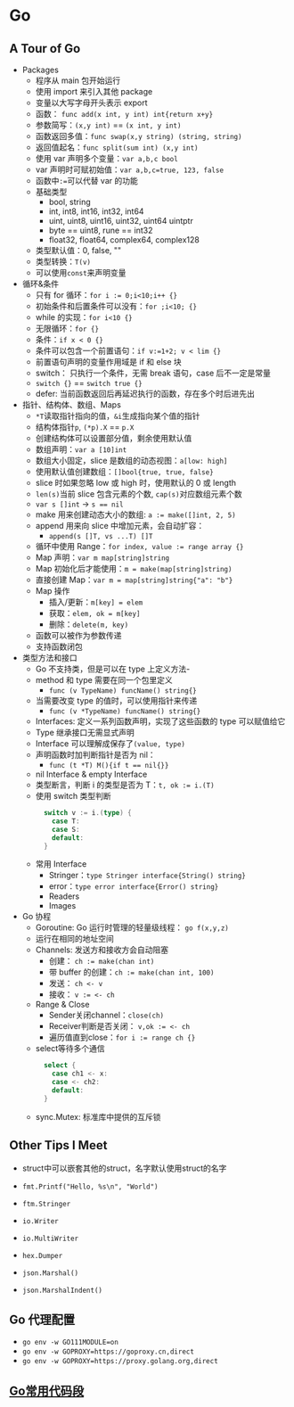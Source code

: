 # Go

## A Tour of Go

- Packages
  - 程序从 main 包开始运行
  - 使用 import 来引入其他 package
  - 变量以大写字母开头表示 export
  - 函数： `func add(x int, y int) int{return x+y}`
  - 参数简写：`(x,y int)` == `(x int, y int)`
  - 函数返回多值：`func swap(x,y string) (string, string)`
  - 返回值起名：`func split(sum int) (x,y int)`
  - 使用 var 声明多个变量：`var a,b,c bool`
  - var 声明时可赋初始值：`var a,b,c=true, 123, false`
  - 函数中`:=`可以代替 var 的功能
  - 基础类型
    - bool, string
    - int, int8, int16, int32, int64
    - uint, uint8, uint16, uint32, uint64 uintptr
    - byte == uint8, rune == int32
    - float32, float64, complex64, complex128
  - 类型默认值：0, false, ""
  - 类型转换：`T(v)`
  - 可以使用`const`来声明变量
- 循环&条件
  - 只有 for 循环：`for i := 0;i<10;i++ {}`
  - 初始条件和后置条件可以没有：`for ;i<10; {}`
  - while 的实现：`for i<10 {}`
  - 无限循环：`for {}`
  - 条件：`if x < 0 {}`
  - 条件可以包含一个前置语句：`if v:=1+2; v < lim {}`
  - 前置语句声明的变量作用域是 if 和 else 块
  - switch： 只执行一个条件，无需 break 语句，case 后不一定是常量
  - `switch {}` == `switch true {}`
  - defer: 当前函数返回后再延迟执行的函数，存在多个时后进先出
- 指针、结构体、数组、Maps
  - `*T`读取指针指向的值，`&i`生成指向某个值的指针
  - 结构体指针`p`, `(*p).X` == `p.X`
  - 创建结构体可以设置部分值，剩余使用默认值
  - 数组声明：`var a [10]int`
  - 数组大小固定，slice 是数组的动态视图：`a[low: high]`
  - 使用默认值创建数组：`[]bool{true, true, false}`
  - slice 时如果忽略 low 或 high 时，使用默认的 0 或 length
  - `len(s)`当前 slice 包含元素的个数, `cap(s)`对应数组元素个数
  - `var s []int` -> `s == nil`
  - make 用来创建动态大小的数组: `a := make([]int, 2, 5)`
  - append 用来向 slice 中增加元素，会自动扩容：
    - `append(s []T, vs ...T) []T`
  - 循环中使用 Range：`for index, value := range array {}`
  - Map 声明：`var m map[string]string`
  - Map 初始化后才能使用：`m = make(map[string]string)`
  - 直接创建 Map：`var m = map[string]string{"a": "b"}`
  - Map 操作
    - 插入/更新：`m[key] = elem`
    - 获取：`elem, ok = m[key]`
    - 删除：`delete(m, key)`
  - 函数可以被作为参数传递
  - 支持函数闭包
- 类型方法和接口
  - Go 不支持类，但是可以在 type 上定义方法-
  - method 和 type 需要在同一个包里定义
    - `func (v TypeName) funcName() string{}`
  - 当需要改变 type 的值时，可以使用指针来传递
    - `func (v *TypeName) funcName() string{}`
  - Interfaces: 定义一系列函数声明，实现了这些函数的 type 可以赋值给它
  - Type 继承接口无需显式声明
  - Interface 可以理解成保存了`(value, type)`
  - 声明函数时加判断指针是否为 nil：
    - `func (t *T) M(){if t == nil{}}`
  - nil Interface & empty Interface
  - 类型断言，判断 i 的类型是否为 T：`t, ok := i.(T)`
  - 使用 switch 类型判断
    ```go
      switch v := i.(type) {
        case T:
        case S:
        default:
      }
    ```
  - 常用 Interface
    - Stringer：`type Stringer interface{String() string}`
    - error：`type error interface{Error() string}`
    - Readers
    - Images
- Go 协程
  - Goroutine: Go 运行时管理的轻量级线程： `go f(x,y,z)`
  - 运行在相同的地址空间
  - Channels: 发送方和接收方会自动阻塞
    - 创建： `ch := make(chan int)`
    - 带 buffer 的创建：`ch := make(chan int, 100)`
    - 发送： `ch <- v`
    - 接收： `v := <- ch`
  - Range & Close
    - Sender关闭channel：`close(ch)`
    - Receiver判断是否关闭： `v,ok := <- ch`
    - 遍历值直到close：`for i := range ch {}`
  - select等待多个通信
    ```go
      select {
        case ch1 <- x:
        case <- ch2:
        default:
      }
    ```
  - sync.Mutex: 标准库中提供的互斥锁


## Other Tips I Meet

- struct中可以嵌套其他的struct，名字默认使用struct的名字

- `fmt.Printf("Hello, %s\n", "World")`
- `ftm.Stringer`
- `io.Writer`
- `io.MultiWriter`
- `hex.Dumper`
- `json.Marshal()`
- `json.MarshalIndent()`

## Go 代理配置

- `go env -w GO111MODULE=on`
- `go env -w GOPROXY=https://goproxy.cn,direct`
- `go env -w GOPROXY=https://proxy.golang.org,direct`

## [Go常用代码段](/go/go_snippets.md)
